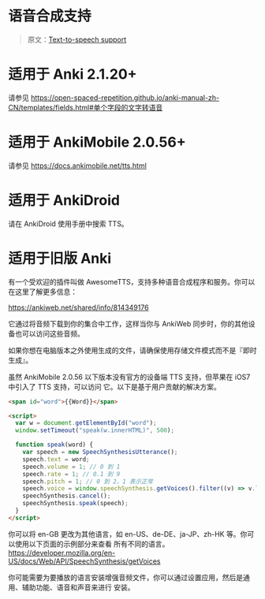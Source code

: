 # 语音合成支持

> 原文：[Text-to-speech support](https://faqs.ankiweb.net/text-to-speech-support.html)

<h1>适用于 Anki 2.1.20+</h1>

请参见
<https://open-spaced-repetition.github.io/anki-manual-zh-CN/templates/fields.html#单个字段的文字转语音>

<h1>适用于 AnkiMobile 2.0.56+</h1>

请参见 <https://docs.ankimobile.net/tts.html>

<h1>适用于 AnkiDroid</h1>

请在 AnkiDroid 使用手册中搜索 TTS。

<h1>适用于旧版 Anki</h1>

有一个受欢迎的插件叫做 AwesomeTTS，支持多种语音合成程序和服务。你可以在这里了解更多信息：

<https://ankiweb.net/shared/info/814349176>

它通过将音频下载到你的集合中工作，这样当你与 AnkiWeb 同步时，你的其他设备也可以访问这些音频。

如果你想在电脑版本之外使用生成的文件，请确保使用存储文件模式而不是『即时生成』。

虽然 AnkiMobile 2.0.56 以下版本没有官方的设备端 TTS 支持，但苹果在 iOS7 中引入了 TTS 支持，可以访问
它。以下是基于用户贡献的解决方案。

```html
<span id="word">{{Word}}</span>

<script>
  var w = document.getElementById("word");
  window.setTimeout("speak(w.innerHTML)", 500);

  function speak(word) {
    var speech = new SpeechSynthesisUtterance();
    speech.text = word;
    speech.volume = 1; // 0 到 1
    speech.rate = 1; // 0.1 到 9
    speech.pitch = 1; // 0 到 2，1 表示正常
    speech.voice = window.speechSynthesis.getVoices().filter((v) => v.lang == "en-GB")[0];
    speechSynthesis.cancel();
    speechSynthesis.speak(speech);
  }
</script>
```

你可以将 en-GB 更改为其他语言，如 en-US、de-DE、ja-JP、zh-HK 等。你可以使用以下页面的示例部分来查看
所有不同的语言。<https://developer.mozilla.org/en-US/docs/Web/API/SpeechSynthesis/getVoices>

你可能需要为要播放的语言安装增强音频文件，你可以通过设置应用，然后是通用、辅助功能、语音和声音来进行
安装。
